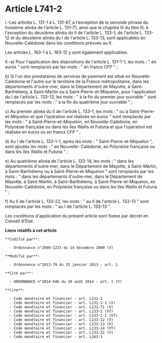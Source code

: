 # Article L741-2

I.-Les articles L. 131-1 à L. 131-87, à l'exception de la seconde phrase du troisième alinéa de l'article L. 131-71, ainsi
que le chapitre III du titre III, à l'exception du deuxième alinéa du II de l'article L. 133-1, de l'article L. 133-12 et du
deuxième alinéa du I de l'article L. 133-13, sont applicables en Nouvelle-Calédonie dans les conditions prévues au II. 

Les articles L. 163-1 à L. 163-12 y sont également applicables. 

II.-a) Pour l'application des dispositions de l'article L. 131-1-1, les mots : " en euros " sont remplacés par les mots : "
en francs CFP " ; 

b) Si l'un des prestataires de services de paiement est situé en Nouvelle-Calédonie et l'autre sur le territoire de la France
métropolitaine, dans les départements d'outre-mer, dans le Département de Mayotte, à Saint-Barthélemy, à Saint-Martin ou à
Saint-Pierre-et-Miquelon, pour l'application du I de l'article L. 133-13, les mots : " à la fin du premier jour ouvrable "
sont remplacés par les mots : " à la fin du quatrième jour ouvrable " ; 

c) Au premier alinéa du II de l'article L. 133-1, les mots : " ou à Saint-Pierre-et-Miquelon et que l'opération est réalisée
en euros " sont remplacés par les mots : " à Saint-Pierre-et-Miquelon, en Nouvelle-Calédonie, en Polynésie française ou dans
les îles Wallis et Futuna et que l'opération est réalisée en euros ou en francs CFP " ; 

d) Au I de l'article L. 133-1-1, après les mots : " Saint-Pierre-et-Miquelon ", sont ajoutés les mots : " en Nouvelle-
Calédonie, en Polynésie française ou dans les îles Wallis et Futuna " ; 

e) Au quatrième alinéa de l'article L. 133-14, les mots : " dans les départements d'outre-mer, dans le Département de
Mayotte, à Saint-Martin, à Saint-Barthélemy ou à Saint-Pierre-et-Miquelon " sont remplacés par les mots : " dans les
départements d'outre-mer, dans le Département de Mayotte, à Saint-Martin, à Saint-Barthélemy, à Saint-Pierre-et-Miquelon, en
Nouvelle-Calédonie, en Polynésie française ou dans les îles Wallis et Futuna " ; 

f) Au II de l'article L. 133-22, les mots : " au II de l'article L. 133-13 " sont remplacés par les mots : " au I de
l'article L. 133-13 ". 

Les conditions d'application du présent article sont fixées par décret en Conseil d'Etat.

**Liens relatifs à cet article**

	**Codifié par**:

	  - Ordonnance n°2000-1223 du 14 décembre 2000 (V)

	**Modifié par**:

	  - Ordonnance n°2013-79 du 25 janvier 2013 - art. 1

	**Cité par**:

	  - ORDONNANCE n°2014-946 du 20 août 2014 - art. 1 (V)

	**Cite**:

	  - Code monétaire et financier - art. L131-1
	  - Code monétaire et financier - art. L131-1-1 (V)
	  - Code monétaire et financier - art. L131-71 (V)
	  - Code monétaire et financier - art. L133-1 (VT)
	  - Code monétaire et financier - art. L133-1-1 (VT)
	  - Code monétaire et financier - art. L133-12 (V)
	  - Code monétaire et financier - art. L133-13 (V)
	  - Code monétaire et financier - art. L133-14 (VT)
	  - Code monétaire et financier - art. L133-22 (V)
	  - Code monétaire et financier - art. L163-1
